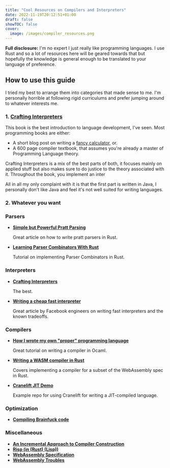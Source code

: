 ```yaml
---
title: "Cool Resources on Compilers and Interpreters"
date: 2022-11-19T20:12:51+01:00
draft: false
showTOC: false
cover:
  image: /images/compiler_resources.png
---
```


**Full disclosure:** I'm no expert I just really like programming languages.
I use Rust and so a lot of resources
here will be geared towards that but hopefully the knowledge is general enough to be translated to your language of preference.

## How to use this guide

I tried my best to arrange them into categories that made sense to me.
I'm personally horrible at following rigid curriculums and prefer jumping around to whatever interests me.

### 1. **[Crafting Interpreters](http://craftinginterpreters.com/contents.html)**

This book is the best introduction to language development, I've seen.
Most programming books are either:

- A short blog post on writing a [fancy calculator](https://github.com/Ch1n3du/ziggy), or.
- A 600 page compiler textbook, that assumes you're already a master of Programming Language theory.

Crafting Interpreters is a mix of the best parts of both, it focuses mainly on applied stuff
but also makes sure to do justice to the theory associated with it.
Throughout the book, you implement an inter

All in all my only complaint with it is that the first part is written in Java, I personally don't like Java
and feel it's not well suited for writing languages.

### 2. Whatever you want

### Parsers

- **[Simple but Powerful Pratt Parsing](https://matklad.github.io/2020/04/13/simple-but-powerful-pratt-parsing.html)**

  Great article on how to write pratt parsers in Rust.

- **[Learning Parser Combinators With Rust](https://bodil.lol/parser-combinators/)**

  Tutorial on implementing Parser Combinators in Rust.

### Interpreters

- **[Crafting Interpreters](http://craftinginterpreters.com/contents.html)**

  The best.

- **[Writing a cheap fast interpreter](https://ndmitchell.com/downloads/slides-cheaply_writing_a_fast_interpreter-23_feb_2021.pdf)**

  Great article by Facebook engineers on writing fast interpreters and the known tradeoffs.

### Compilers

- **[How I wrote my own "proper" programming language](https://mukulrathi.com/create-your-own-programming-language/intro-to-compiler/)**

  Great tutorial on writing a compiler in Ocaml.

- **[Writing a WASM compiler in Rust](https://www.bitfalter.com/webassembly-compiler-text-format-and-ast)**

  Covers implementing a compiler for a subset of the WebAssembly spec in Rust.

- **[Cranelift JIT Demo](https://github.com/bytecodealliance/cranelift-jit-demo)**

  Example repo for using Cranelift for writing a JIT-compiled language.

### Optimization

- **[Compiling Brainfuck code](https://rodrigodd.github.io/2022/10/21/bf_compiler-part1.html)**

### Miscellaneous

- **[An Incremental Approach to Compiler Construction](http://scheme2006.cs.uchicago.edu/11-ghuloum.pdf)**
- **[Risp (in (Rust) (Lisp))](https://stopa.io/post/222)**
- **[WebAssembly Specification](https://webassembly.github.io/spec/core/_download/WebAssembly.pdf)**
- **[WebAssembly Troubles](http://troubles.md/wasm-is-not-a-stack-machine/)**
